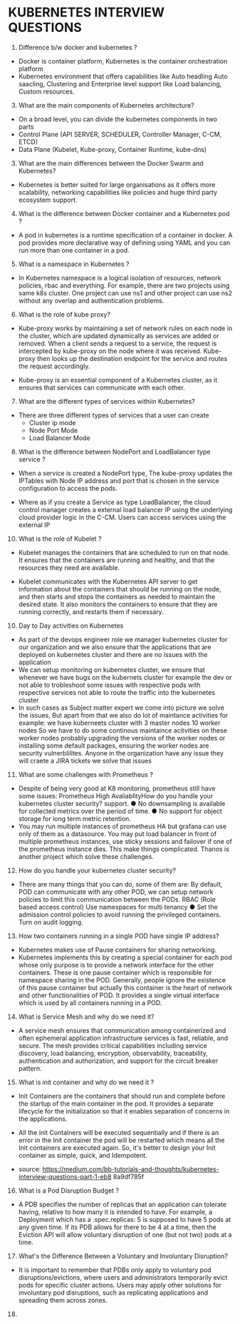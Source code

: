 # KUBERNETES INTERVIEW QUESTIONS

1) Difference b/w docker and kubernetes ?
 - Docker is container platform, Kubernetes is the container orchestration platform
 - Kubernetes environment that offers capabilities like Auto headling Auto saacling, Clustering and Enterprise level
         support like Load balancing, Custom resources.

3) What are the main components of Kubernetes architecture?
- On a broad level, you can divide the kubernetes components in two parts
- Control Plane (API SERVER, SCHEDULER, Controller Manager, C-CM, ETCD)
- Data Plane (Kubelet, Kube-proxy, Container Runtime, kube-dns)

3) What are the main differences between the Docker Swarm and Kubernetes?
- Kubernetes is better suited for large organisations as it offers more scalability, networking capabilities like policies and huge third party
ecosystem support.

4) What is the difference between Docker container and a Kubernetes pod ?
- A pod in kubernetes is a runtime specification of a container in docker. A pod provides more declarative way of defining
using YAML and you can run more than one container in a pod.

5) What is a namespace in Kubernetes ?
- In Kubernetes namespace is a logical isolation of resources, network policies, rbac and everything. For
example, there are two projects using same k8s cluster. One project can use
ns1 and other project can use ns2 without any overlap and authentication problems.

6) What is the role of kube proxy?
- Kube-proxy works by maintaining a set of network rules on each node in the cluster, which are updated dynamically as services
are added or removed. When a client sends a request to a service, the request is intercepted by kube-proxy on the node where it was received. Kube-proxy then
looks up the destination endpoint for the service and routes the request accordingly.

- Kube-proxy is an essential component of a Kubernetes cluster, as it ensures that services can communicate with each other.

7) What are the different types of services withiin Kubernetes?
- There are three different types of services that a user can create
   - Cluster ip mode
   - Node Port Mode
   - Load Balancer Mode

8) What is the difference between NodePort and LoadBalancer type service ?
 - When a service is created a NodePort type, The kube-proxy
updates the IPTables with Node IP address and port that is
chosen in the service configuration to access the pods.

 - Where as if you create a Service as type LoadBalancer, the
cloud control manager creates a external load balancer IP
using the underlying cloud provider logic in the C-CM.
Users can access services using the external IP

10) What is the role of Kubelet ?
 - Kubelet manages the containers that are
scheduled to run on that node. It ensures that
the containers are running and healthy, and that
the resources they need are available.

- Kubelet communicates with the Kubernetes API
server to get information about the containers
that should be running on the node, and then
starts and stops the containers as needed to
maintain the desired state. It also monitors the
containers to ensure that they are running
correctly, and restarts them if necessary.


10) Day to Day activities on Kubernetes
- As part of the devops engineer role we manager kubernetes cluster for our organization and we also ensure that
the applications that are deployed on kubernetes cluster and there are no issues with the application
- We can setup monitoring on kubernetes cluster, we ensure that whenever we have bugs on the kubernets cluster for example the dev or not able to trobleshoot some issues with respective pods with respective services not able to route the traffic into the kubernetes cluster
- In such cases as Subject matter expert we come into picture we solve the issues, But apart from that we also do
lot of maintance activities for example: we have kuberneets cluster with 3 master nodes 10 worker nodes So we have to do some continous maintaince acitvities on these worker nodes probably upgrading the versions of the worker nodes or installing some default packages, ensuring the worker nodes are security vulnerblilites. Anyone in the organization have any issue they will craete a JIRA tickets we solve that issues 

11) What are some challenges with Prometheus ?
- Despite of being very good at K8 monitoring, prometheus still have some issues:
Prometheus High AvaliablityHow do you handle your kubernetes cluster security? support.
● No downsampling is available for collected metrics over the period of time.
● No support for object storage for long term metric retention.
- You may run multiple instances of prometheus HA but grafana can use only of
them as a datasource. You may put load balancer in front of multiple prometheus
instances, use sticky sessions and failover if one of the prometheus instance dies.
This make things complicated. Thanos is another project which solve these
challenges.

12) How do you handle your kubernetes cluster security?
- There are many things that you can do, some of them are:
By default, POD can communicate with any other POD, we can setup network
policies to limit this communication between the PODs.
RBAC (Role based access control)
Use namespaces for multi tenancy
● Set the admission control policies to avoid running the privileged containers.
Turn on audit logging.

13) How two containers running in a single POD have single IP
address?
- Kubernetes makes use of Pause containers for sharing networking.
- Kubernetes implements this by creating a special container for each pod whose
only purpose is to provide a network interface for the other containers. These is
one pause container which is responsible for namespace sharing in the POD.
Generally, people ignore the existence of this pause container but actually this
container is the heart of network and other functionalities of POD. It provides a
single virtual interface which is used by all containers running in a POD.

14) What is Service Mesh and why do we need it?
- A service mesh ensures that communication among containerized and often
ephemeral application infrastructure services is fast, reliable, and secure. The
mesh provides critical capabilities including service discovery, load balancing,
encryption, observability, traceability, authentication and authorization, and
support for the circuit breaker pattern.

15) What is init container and why do we need it ?
- Init Containers are the containers that should run and complete before the startup of the
main container in the pod. It provides a separate lifecycle for the initialization so that it
enables separation of concerns in the applications.

- All the init Containers will be executed sequentially and if there is an error in the Init
container the pod will be restarted which means all the Init containers are executed
again. So, it's better to design your Init container as simple, quick, and Idempotent.

- source: https://medium.com/bb-tutorials-and-thoughts/kubernetes-interview-questions-part-1-eb8
8a9df785f

16) What is a Pod Disruption Budget ?
- A PDB specifies the number of replicas that an application can tolerate having, relative to how
many it is intended to have. For example, a Deployment which has a .spec.replicas: 5 is
supposed to have 5 pods at any given time. If its PDB allows for there to be 4 at a time, then the
Eviction API will allow voluntary disruption of one (but not two) pods at a time.

17) What's the Difference Between a Voluntary and Involuntary Disruption?
- It is important to remember that PDBs only apply to voluntary pod disruptions/evictions, where
users and administrators temporarily evict pods for specific cluster actions. Users may apply
other solutions for involuntary pod disruptions, such as replicating applications and spreading
them across zones.

18) 
